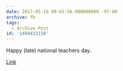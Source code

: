 ```yaml
---
date: 2017-05-10 09:01:56.000000000 -07:00
archive: fb
tags: 
  - Archive Post
id: '1494432116'
---
```


Happy (late) national teachers day. 

[Link](http://www.lettersofnote.com/2013/11/i-embrace-you-with-all-my-heart.html?m=1)
